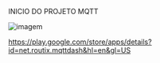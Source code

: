 INICIO DO PROJETO MQTT


![imagem](https://camo.githubusercontent.com/7beef2d4780d87a603d7de49b2da0467c8537dff96575b628a04bd4010ebb1cc/68747470733a2f2f692e696d6775722e636f6d2f4d576870586b562e706e67)




https://play.google.com/store/apps/details?id=net.routix.mqttdash&hl=en&gl=US
